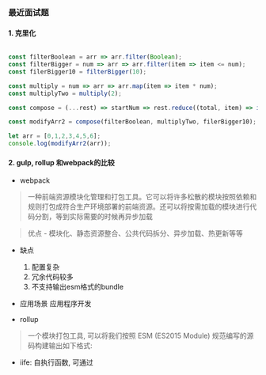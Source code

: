 

### 最近面试题
#### 1. 克里化
```js

const filterBoolean = arr => arr.filter(Boolean);
const filterBigger = num => arr => arr.filter(item => item <= num);
const filerBigger10 = filterBigger(10);

const multiply = num => arr => arr.map(item => item * num);
const multiplyTwo = multiply(2);

const compose = (...rest) => startNum => rest.reduce((total, item) => item(total),startNum);

const modifyArr2 = compose(filterBoolean, multiplyTwo, filerBigger10);

let arr = [0,1,2,3,4,5,6];
console.log(modifyArr2(arr));
```

#### 2. gulp, rollup 和webpack的比较

- webpack	
> 一种前端资源模块化管理和打包工具。它可以将许多松散的模块按照依赖和规则打包成符合生产环境部署的前端资源。还可以将按需加载的模块进行代码分割，等到实际需要的时候再异步加载
>

> 优点
    - 模块化、静态资源整合、公共代码拆分、异步加载、热更新等等
- 缺点
  1. 配置复杂
  2. 冗余代码较多
  3. 不支持输出esm格式的bundle
   
-  应用场景
应用程序开发

  
- rollup
> 一个模块打包工具, 可以将我们按照 ESM (ES2015 Module) 规范编写的源码构建输出如下格式:
- iife: 自执行函数, 可通过 <script> 标签加载
- amd: 通过 RequireJS 加载
- cjs: Node 默认的模块规范, 可通过 Webpack 加载
- umd: 兼容 IIFE, AMD, CJS 三种模块规范
- esm: ES2015 Module 规范, 可用 Webpack, Rollup 加载

> 优点
1. 基于ES6，支持动态导入、tree shaking
2. 可以将所有小文件打到一个bundle里，所有代码都在同一个函数作用域中，不压缩混淆的情况下代码依旧可读
3. 冗余代码少，执行快

> 缺点
1. 不支持热更新（可以通过livereload插件实现）
2. 对于commonjs模块，需要用rollup-plugin-commonjs插件读成ES6代码后再处理
3. umd和iife格式无法对公共代码进行拆分，因为自执行函数会把所有的模块都放到一个函数中，并没有像webpack一样有一些引导代码，所以没有办法做到代码拆分

> 应用场景
框架、组件库、生成单一umd文件的场景

- gulp	
> 借鉴了Unix操作系统的管道（pipe）思想，前一级的输出，直接变成后一级的输入，使得在操作上非常简单，基于流式操作，通过各种 Transform Stream 来实现文件不断处理 输出	
>

> 优点
1. 文档简单，学习成本低
2. 借助插件，可以对大量源文件进行流式处理，可以对文件类型进行多种操作处理

> 缺点
1. 不支持tree shaking、热更新、公共代码拆分
2. 无法进行js模块化，只是对静态资源进行流式处理和整合

> 应用场景
静态资源密集型场景，如css、img等静态资源整合


#### 3. package.lock.json文件的作用
锁定安装时的包的版本号及包的依赖的版本号, 以保证其他所有人人在使用 ​​npm install​​ 时下载的依赖包都是一致的


#### 4. npm和yarn的区别

#### 5. treeShaking
> 为了减少最终构建体积而诞生。
> 
> tree-shaking 是一个通常用于描述移除 JavaScript 上下文中的未引用代码(dead-code) 行为的术语。
>
> 它依赖于 ES2015 中的 import 和 export 语句，用来检测代码模块是否被导出、导入，且被 JavaScript 文件使用。
>
> 在现代 JavaScript 应用程序中，我们使用模块打包(如 webpack 或 Rollup)将多个 JavaScript 文件打包为单个文件时自动删除未引用的代码。这对于准备预备发布代码的工作非常重要，这样可以使最终文件具有简洁的结构和最小化大小
>
- tree-shaking VS dead code elimination
> 说起 tree-shaking 不得不说起 dead code elimination，简称 DCE
>
> 简单来说：DCE 好比做蛋糕时，直接放入整个鸡蛋，做完时再从蛋糕中取出蛋壳。而 tree-shaking 则是先取出蛋壳，在进行做蛋糕。两者结果相同，但是过程是完全不同的。
>
- dead code

dead code 一般具有以下几个特征:
- 代码不会被执行，不可到达
- 代码执行的结果不会被用到
- 代码只会影响死变量（只写不读）

使用 webpack 在 mode: development 模式下对以下代码进行打包：
```js
function app() {
    var test = '我是app';
    function set() {
        return 1;
    }
    return test;
    test = '无法执行';
    return test;
}

export default app;
```
最终打包结果:
```js
eval(
    "function app() {\n    var test = '我是app';\n    function set() {\n        return 1;\n    }\n    return test;\n    test = '无法执行';\n    return test;\n}\n\napp();\n\n\n//# sourceURL=webpack://webpack/./src/main.js?"
);
```
可以看到打包的结果内，还是存在无法执行到的代码块。
webpack 不支持 dead code elimination 吗？是的，webpack 不支持。

原来，在 webpack 中实现 dead code elimination 功能并不是 webpack 本身, 而是大名鼎鼎的 uglify。
   
通过阅读源码发现，在 mode: development 模式下，不会加载 terser-webpack-plugin 插件。

而 terser-webpack-plugin 插件内部使用了 uglify 实现的。

- tree shaking 无效
  
tree shaking 本质上是通过分析静态的 ES 模块，来剔除未使用代码的。

> _ESModule__ 的特点_

> 只能作为模块顶层的语句出现，不能出现在 function 里面或是 if 里面。（ECMA-262 15.2) import 的模块名只能是字符串常量。(ECMA-262 15.2.2) 不管 import 的语句出现的位置在哪里，在模块初始化的时候所有的 import 都必须已经导入完成。(ECMA-262 15.2.1.16.4 - 8.a) import binding 是 immutable 的，类似 const。比如说你不能 import { a } from ‘./a’ 然后给 a 赋值个其他什么东西。(ECMA-262 15.2.1.16.4 - 12.c.3) —–引用自尤雨溪
>
我们来看看 tree shaking 的功效。
```js
// ./src/app.js
export const firstName = 'firstName'

export function getName ( x ) {
    return x.a
}

getName({ a: 123 })

export function app ( x ) {
    return x * x * x;
}

export default app;

// export function main() {
//     var test = '我是index';
//     let methodName = 'square'
//     App[methodName](1)
//     return test;
// }
```

使用 最简单的webpack配置进行打包

```js
// webpack.config.js
module.exports = {
    entry: './src/index.js',
    output: {
        filename: 'dist.js'
    },
    mode: 'production'
};
```

通过结果可以看到，对死代码进行了消除，只有第 7 种，消除失败。

引用： https://zhuanlan.zhihu.com/p/529044034
1. monorepo是什么？


